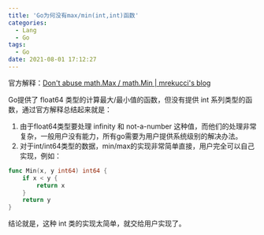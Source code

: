 ```yaml
---
title: 'Go为何没有max/min(int,int)函数'
categories:
  - Lang
  - Go
tags:
  - Go
date: 2021-08-01 17:12:27
---
```


官方解释：[Don't abuse math.Max / math.Min | mrekucci's blog](https://mrekucci.blogspot.com/2015/07/dont-abuse-mathmax-mathmin.html)

Go提供了 float64 类型的计算最大/最小值的函数，但没有提供 int 系列类型的函数，通过官方解释总结起来就是：

1. 由于float64类型要处理 infinity 和 not-a-number 这种值，而他们的处理非常复杂，一般用户没有能力，所有go需要为用户提供系统级别的解决办法。
2. 对于int/int64类型的数据，min/max的实现非常简单直接，用户完全可以自己实现，例如：

```go
func Min(x, y int64) int64 {
    if x < y {
        return x
    }
    return y
}
```

结论就是，这种 int 类的实现太简单，就交给用户实现了。

